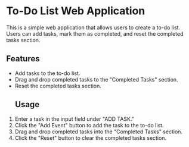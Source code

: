 # To-Do List Web Application

This is a simple web application that allows users to create a to-do list. Users can add tasks, mark them as completed, and reset the completed tasks section.
## Features

- Add tasks to the to-do list.
- Drag and drop completed tasks to the "Completed Tasks" section.
- Reset the completed tasks section.
  ## Usage

1. Enter a task in the input field under "ADD TASK."
2. Click the "Add Event" button to add the task to the to-do list.
3. Drag and drop completed tasks into the "Completed Tasks" section.
4. Click the "Reset" button to clear the completed tasks section.
